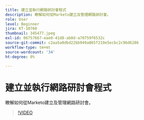 ```yaml
---
title: 建立並執行網路研討會程式
description: 瞭解如何從Marketo建立及管理網路研討會。
role: User
level: Beginner
jira: KT-10760
thumbnail: 345477.jpeg
exl-id: 06757667-eae0-41d8-ab0d-a70759f6532c
source-git-commit: c2aa5a0dbd22bb949a865f219e5ecbc2c96d6286
workflow-type: tm+mt
source-wordcount: '34'
ht-degree: 0%

---
```


# 建立並執行網路研討會程式

瞭解如何從Marketo建立及管理網路研討會。

>[!VIDEO](https://video.tv.adobe.com/v/345477/?quality=12&learn=on)
